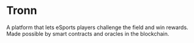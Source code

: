# Tronn
A platform that lets eSports players  challenge the field and win rewards.  Made possible by smart contracts and oracles in the blockchain.
